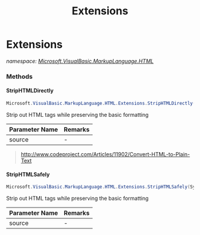 ﻿---
title: Extensions
---

# Extensions
_namespace: [Microsoft.VisualBasic.MarkupLanguage.HTML](N-Microsoft.VisualBasic.MarkupLanguage.HTML.html)_





### Methods

#### StripHTMLDirectly
```csharp
Microsoft.VisualBasic.MarkupLanguage.HTML.Extensions.StripHTMLDirectly(System.String)
```
Strip out HTML tags while preserving the basic formatting

|Parameter Name|Remarks|
|--------------|-------|
|source|-|

> http://www.codeproject.com/Articles/11902/Convert-HTML-to-Plain-Text

#### StripHTMLSafely
```csharp
Microsoft.VisualBasic.MarkupLanguage.HTML.Extensions.StripHTMLSafely(System.String)
```
Strip out HTML tags while preserving the basic formatting

|Parameter Name|Remarks|
|--------------|-------|
|source|-|




